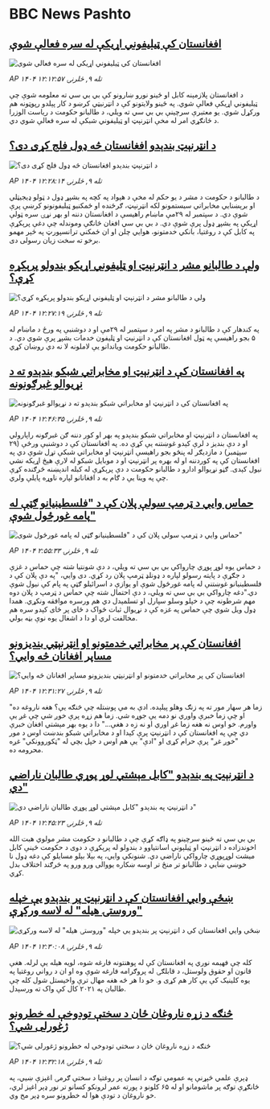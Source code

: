 # BBC News Pashto## [افغانستان کې ټیلیفوني اړیکې له سره فعالې شوې](https://www.bbc.com/pashto/articles/clydp405l82o?at_medium=RSS&at_campaign=rss?at_campaign=githubrss)![افغانستان کې ټیلیفوني اړیکې له سره فعالې شوې](https://ichef.bbci.co.uk/ace/ws/240/cpsprodpb/a123/live/347211d0-9edc-11f0-928c-71dbb8619e94.jpg)_AP ۱۴۰۴ تله ۹, څلرنۍ ۱۲:۱۲:۵۷_د افغانستان پلازمېنه کابل او ځینو نورو ښارونو کې بي بي سي ته معلومه شوې چې ټیلیفوني اړیکې فعالې شوي. په ځينو ولایتونو کې د انټرنیټي کرښو د کار پېلدو رپوټونه هم ورکړل شوي.
یو معتبرې سرچینې بي بي سي ته ویلي، د طالبانو حکومت د ریاست الوزرا د ځانګړي امر له مخې انټرنېټ او ټیلیفوني شبکې له سره فعالې شوي دي.## [د انټرنېټ بندېدو افغانستان څه ډول فلج کړی دی؟](https://www.bbc.com/pashto/articles/c62lrgx0gpro?at_medium=RSS&at_campaign=rss?at_campaign=githubrss)![د انټرنېټ بندېدو افغانستان څه ډول فلج کړی دی؟](https://ichef.bbci.co.uk/ace/ws/240/cpsprodpb/7707/live/03da4fc0-9e95-11f0-928c-71dbb8619e94.jpg)_AP ۱۴۰۴ تله ۹, څلرنۍ ۱۲:۲۸:۱۴_د طالبانو د حکومت د مشر د یو حکم له مخې د هېواد په کچه په بشپړ ډول د ټولو ډیجیټلي او برېښنایي مخابراتي سیستمونو لکه انټرنېټ، ګرځنده او ځمکنيو ټیلیفونونو کرښې پرې شوې دي.
د سپتمبر له ۲۹مې ماښام راهیسې د افغانستان دننه او بهر نړۍ سره ټولې اړیکې په بشپړ ډول پرې شوې دي.
د بي بي سي افغان څانګې وموندله چې دغې پرېکړې  په کابل کې د روغتیا، بانکي خدمتونو، هوايي چلن او ان ځمکني ترانسپورټ په څېر مهمو برخو ته سخت زیان رسولی دی.## [ولې د طالبانو مشر د انټرنېټ او ټليفوني اړیکو بندولو پرېکړه کړې؟](https://www.bbc.com/pashto/articles/cge2pqjqw59o?at_medium=RSS&at_campaign=rss?at_campaign=githubrss)![ولې د طالبانو مشر د انټرنېټ او ټليفوني اړیکو بندولو پرېکړه کړې؟](https://ichef.bbci.co.uk/ace/ws/240/cpsprodpb/4130/live/3e0c46f0-9e11-11f0-92db-77261a15b9d2.jpg)_AP ۱۴۰۴ تله ۹, څلرنۍ ۱۲:۲۷:۱۹_په کندهار کې د طالبانو د مشر په امر د سپتمبر له ۲۹مې او د دوشنبې په ورځ د ماښام له ۵ بجو راهیسې په ټول افغانستان کې د انټرنیټ او ټلیفون خدمات بشپړ پرې شوي دي.
د طالبانو حکومت ویاندانو یې لاملونه لا نه دي روښان کړي.## [په افغانستان کې د انټرنېټ او مخابراتي شبکو بندېدو ته د نړيوالو غبرګونونه](https://www.bbc.com/pashto/articles/cvgnzxxnzm0o?at_medium=RSS&at_campaign=rss?at_campaign=githubrss)![په افغانستان کې د انټرنېټ او مخابراتي شبکو بندېدو ته د نړيوالو غبرګونونه](https://ichef.bbci.co.uk/ace/ws/240/cpsprodpb/d617/live/cfb82940-9e5f-11f0-928c-71dbb8619e94.jpg)_AP ۱۴۰۴ تله ۹, څلرنۍ ۱۲:۴۶:۳۵_په افغانستان د انټرنېټ او مخابراتي شبکو بندېدو په بهر او کور دننه ګن غبرګونه راپارولي او د دې بنديز د لرې کېدو غوښتنه یې کړې ده. په افغانستان کې د دوشنبې ورځې (۲۹ سپټمبر) د مازديګر له پنځو بجو راهيسې انټرنېټ او مخابراتي شبکې تړل شوې دي په افغانستان کې په کوردننه او له بهره پر انټرنېټ او د موبايل شبکو له لارې هېڅ اړيکه نشي نيول کېدی. ګڼو نړيوالو ادارو د طالبانو حکومت د دې پرېکړې له کبله اندېښنه څرګنده کړې چې په وینا یې د ګام به د افغانانو لپاره ناوړه پایلې ولري.## [حماس وايي د ټرمپ سولې پلان کې د "فلسطينيانو ګټې له پامه غورځول شوې"](https://www.bbc.com/pashto/articles/cwy82p8nx76o?at_medium=RSS&at_campaign=rss?at_campaign=githubrss)![حماس وايي د ټرمپ سولې پلان کې د "فلسطينيانو ګټې له پامه غورځول شوې"](https://ichef.bbci.co.uk/ace/ws/240/cpsprodpb/9883/live/af7e7a00-9e71-11f0-928c-71dbb8619e94.jpg)_AP ۱۴۰۴ تله ۹, څلرنۍ ۲:۵۵:۳۳_د حماس يوه لوړ پوړي چارواکي بي بي سي ته ويلي، د دې شونتيا شته چې حماس د غزې د جګړې د پايته رسولو لپاره د ډونلډ ټرمپ پلان رد کړي. دی وايي، "په دې پلان کې د فلسطينيانو غوښتنې له پامه غورځول شوې او یوازې د اسرائیلو ګټې په پام کې نيول شوې دي."دغه چارواکي بي بي سي ته ويلي، د دې احتمال شته چې حماس د ټرمپ د پلان دوه مهم شرطونه چې د خپلو وسلو سپارل او تسلمېدل دي هم ورسره موافقه ونکړي. همدا ډول ويل شوي چې حماس په غزه کې د نړيوال ثبات ځواک د ځای پر ځای کېدو سره هم مخالفت لري او دا د اشغال يوه نوې بڼه بولي.## [افغانستان کې پر مخابراتي خدمتونو او انټرنېټي بندیزونو مساپر افغانان څه وایي؟](https://www.bbc.com/pashto/articles/c4gk41xn9dyo?at_medium=RSS&at_campaign=rss?at_campaign=githubrss)![افغانستان کې پر مخابراتي خدمتونو او انټرنېټي بندیزونو مساپر افغانان څه وایي؟](https://ichef.bbci.co.uk/ace/ws/240/cpsprodpb/508d/live/86eb4d20-9e08-11f0-bc74-c938242ac6b1.jpg)_AP ۱۴۰۴ تله ۹, څلرنۍ ۱۲:۳۱:۲۷_"زما هر سهار مور ته په زنګ وهلو پیلېده. ادې به مې پوښتله چې څنګه یې؟ هغه ناروغه ده او چې زما خبرې واوري نو دمه یې جوړه شي. زما هم زړه پرې خوږ شي چې غږ یې واورم. خو اوس نه هغه زما غږ اوري او نه زه د هغې..."
دا د یوه بهر مېشتي افغان خبرې دي چې په افغانستان کې د انټرنېټ پرې کېدا او د مخابراتي شبکو بندښت اوس د مور "خوږ غږ" پرې حرام کړی او "ادې" یې هم اوس د خپل بچي له "ټکوروونکي" غږه محرومه ده.## [ د انټرنېټ په بندېدو "کابل مېشتي لوړ پوړي طالبان ناراضي دي"](https://www.bbc.com/pashto/articles/cqxzel1v9dxo?at_medium=RSS&at_campaign=rss?at_campaign=githubrss)![ د انټرنېټ په بندېدو "کابل مېشتي لوړ پوړي طالبان ناراضي دي"](https://ichef.bbci.co.uk/ace/ws/240/cpsprodpb/f13e/live/248abfa0-9e15-11f0-928c-71dbb8619e94.jpg)_AP ۱۴۰۴ تله ۹, څلرنۍ ۱۲:۴۵:۲۳_بي بي سي ته ځینو سرچینو په ډاګه کړې چې د طالبانو د حکومت مشر مولوي هبت الله اخوندزاده د انټرنېټ او ټیلېوني اسانتیاوو د بندولو له پرېکړې د دوی د حکومت ځینې کابل میشت لوړپوړي چارواکي ناراضي دي. شنونکي وایي، په بېلا بېلو مسایلو کې دغه ډول نا خوښي ښایي د طالبانو تر منځ تر اوسه ښکاره یووالی ورو ورو په څرګند اختلاف بدل کړي.## [ښځې وايي افغانستان کې د انټرنېټ پر بندېدو یې خپله "وروستۍ هیله" له لاسه ورکړې](https://www.bbc.com/pashto/articles/cq8ew9k35e4o?at_medium=RSS&at_campaign=rss?at_campaign=githubrss)![ښځې وايي افغانستان کې د انټرنېټ پر بندېدو یې خپله "وروستۍ هیله" له لاسه ورکړې](https://ichef.bbci.co.uk/ace/ws/240/cpsprodpb/8da9/live/aa3b3050-9de6-11f0-b741-177e3e2c2fc7.jpg)_AP ۱۴۰۴ تله ۹, څلرنۍ ۱۲:۳۰:۰۸_کله چې فهیمه نوري  په افغانستان کې له پوهنتونه فارغه شوه، لویه هیله یې لرله.
هغې قانون او حقوق ولوستل، د قابلګۍ له پروګرامه فارغه شوې وه او ان د رواني روغتیا په یوه کلینیک کې یې کار هم کړی و.
خو دا هر څه هغه مهال ترې واخیستل شول کله چې طالبان په ۲۰۲۱ کال کې واک ته ورسېدل.## [څنګه د زړه ناروغان ځان د سختې تودوخې له خطرونو ژغورلی شي؟ ](https://www.bbc.com/pashto/articles/c4gvrwxey4mo?at_medium=RSS&at_campaign=rss?at_campaign=githubrss)![څنګه د زړه ناروغان ځان د سختې تودوخې له خطرونو ژغورلی شي؟ ](https://ichef.bbci.co.uk/ace/ws/240/cpsprodpb/e522/live/0f768750-9151-11f0-9223-171c11f85051.jpg)_AP ۱۴۰۴ تله ۹, څلرنۍ ۱۲:۳۲:۱۸_ډېرې علمي څېړنې په عمومي توګه د انسان پر روغتیا د سختې ګرمۍ اغېزې ښيي، په ځانګړې توګه پر ماشومانو او له ۶۵ کلونو د پورته عمر لرونکو کسانو تر نور ډېر اغېز لري، خو ناروغان د تودې هوا له خطرونو سره ډېر مخ وي.
